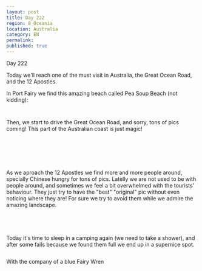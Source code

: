 ```yaml
---
layout: post
title: Day 222
region: 8_Oceania
location: Australia
category: EN
permalink:
published: true
---
```


Day 222

Today we'll reach one of the must visit in Australia, the Great Ocean Road, and the 12 Apostles.

In Port Fairy we find this amazing beach called Pea Soup Beach (not kidding):

<p><a
href="https://lh3.googleusercontent.com/Oyu8RN4v6Rp-baj0sAHomcryNkYeV2aq1LOllp8fCjETOYOShMh7MOpWym63VNrk-Gtm7zQ0ahoQFql7hVMNRs2nP5EOSk4EBgUShounpPEtO_VmClbn6n7zid7wKvLw_U62c4zue1GZNIZU29rkbTeCC8MuI0AwjJjc6MzOKF0H4Yi7udWVZIcp1R6KVYN6ZrKjHGnc2FH7dS5gU5efZn7HISdN86ORrPc64m2zQVw7oYIIuPj8FtIBuRUrhufDJ_RGBDvKUmgkHFQEZWqyIQEP9Z5bS78d9tzkxj3-tevNupDl9Yg9qNx84dIYjq3BIIHla5Nme9GtAhUBtscJYQ9K8_IXLfhCj0CCzqRz3swg6Bz6vURegAXtmGAcLfCVDDFxfcdFizEVJF4OsJb_jUxD1DLJI558W94SH5yV_MwJXshUn19B3eUe3WnZ_cmqVieMmXudlrvV2yGJapDB0xZtKR8-NRvnCBNG-YA_I7jcX9gZNT6qMIbLvQ4csCoX30YL__k4Yayl_860Evmpr_SXeInIC442vxQY5NR6jwGSLfIomJB1py72YezDaXzT11glo5ihxZwRaMObRkJlU83aNoI9wiAB-eihZJtXzCF3bd689kj7jeIXevxpYKniJjzgsmWTHtLayEh2dApCFOyEzedAj-f8_edUIAdNK0xNTB33RH1qB0ocLJUcrdksVe_Aw6bVKoVfycNZf1RbyMs1=w835-h626-no"><img 
src="https://lh3.googleusercontent.com/Oyu8RN4v6Rp-baj0sAHomcryNkYeV2aq1LOllp8fCjETOYOShMh7MOpWym63VNrk-Gtm7zQ0ahoQFql7hVMNRs2nP5EOSk4EBgUShounpPEtO_VmClbn6n7zid7wKvLw_U62c4zue1GZNIZU29rkbTeCC8MuI0AwjJjc6MzOKF0H4Yi7udWVZIcp1R6KVYN6ZrKjHGnc2FH7dS5gU5efZn7HISdN86ORrPc64m2zQVw7oYIIuPj8FtIBuRUrhufDJ_RGBDvKUmgkHFQEZWqyIQEP9Z5bS78d9tzkxj3-tevNupDl9Yg9qNx84dIYjq3BIIHla5Nme9GtAhUBtscJYQ9K8_IXLfhCj0CCzqRz3swg6Bz6vURegAXtmGAcLfCVDDFxfcdFizEVJF4OsJb_jUxD1DLJI558W94SH5yV_MwJXshUn19B3eUe3WnZ_cmqVieMmXudlrvV2yGJapDB0xZtKR8-NRvnCBNG-YA_I7jcX9gZNT6qMIbLvQ4csCoX30YL__k4Yayl_860Evmpr_SXeInIC442vxQY5NR6jwGSLfIomJB1py72YezDaXzT11glo5ihxZwRaMObRkJlU83aNoI9wiAB-eihZJtXzCF3bd689kj7jeIXevxpYKniJjzgsmWTHtLayEh2dApCFOyEzedAj-f8_edUIAdNK0xNTB33RH1qB0ocLJUcrdksVe_Aw6bVKoVfycNZf1RbyMs1=w835-h626-no" class="oversize" alt=""></a></p>

<p><a
href="https://lh3.googleusercontent.com/VtERUJZtY7YzcDnDf5YJBJrtKHVqKbKiZ9dmzIiuIX6Fv1TJsJBJciE0o79_Ohc5WsHLFaaNgxrHw3HBRbNa9R-RxzUzFOAmvGnHCgqiwUUPjG9w3za2hAH8aa13LyfTB_Frz8FR25y4SBoKgN9E50KjTvy4g-F6W5-hBacB370_1cYkPMtUQLBQsCGCABQRZ9Ssg_KiWHFFeqdPEsIZKve4GhGg0fePe0jFHcYjW-DVTwZr02Cc3Unrg8Z_yu6YWlaj8zSTehZaBWsuRvXbXy71CYXI2ALCbL-GWNrCtrwtzq6ulCbFriM7s7qDhnCGd-jbfQR653O47Qc8jQn6G1aifSYj-Goz24Tafzd633XZcb8EX5ziVja9iAWzTNJzJkT3tcTrhpxoKFxZIifAlh5d_vsCK0X3jzE2oUuX1bPg1LMy2wVbQ2Wo7lUnrx40_KaLIpTOkLlOq6uMVnDoOV17_Scw4x-6VLRBatkDOLwGqsnJQxqSOUxdPaDocF3lzO5Iq8xIE1ET3WDIw1whbRiKjwVOKf6sL3Qv68Qj-05jO56DRlKGylwW4ndDOwhsc7FG9LlTo3kjuG9A90zMl1Fdw0D9zF0XjPseqgdmv-F5ivKysh2WbvVWNOf8qb51jw74xQWinMT8ZVIDhoLcB7XCjz0VCVJfAu_f22-Jmq7TIZYeSWp5un25C3WwP0fueNd5MCLyakcb3wJv038Kv9st=w835-h626-no"><img 
src="https://lh3.googleusercontent.com/VtERUJZtY7YzcDnDf5YJBJrtKHVqKbKiZ9dmzIiuIX6Fv1TJsJBJciE0o79_Ohc5WsHLFaaNgxrHw3HBRbNa9R-RxzUzFOAmvGnHCgqiwUUPjG9w3za2hAH8aa13LyfTB_Frz8FR25y4SBoKgN9E50KjTvy4g-F6W5-hBacB370_1cYkPMtUQLBQsCGCABQRZ9Ssg_KiWHFFeqdPEsIZKve4GhGg0fePe0jFHcYjW-DVTwZr02Cc3Unrg8Z_yu6YWlaj8zSTehZaBWsuRvXbXy71CYXI2ALCbL-GWNrCtrwtzq6ulCbFriM7s7qDhnCGd-jbfQR653O47Qc8jQn6G1aifSYj-Goz24Tafzd633XZcb8EX5ziVja9iAWzTNJzJkT3tcTrhpxoKFxZIifAlh5d_vsCK0X3jzE2oUuX1bPg1LMy2wVbQ2Wo7lUnrx40_KaLIpTOkLlOq6uMVnDoOV17_Scw4x-6VLRBatkDOLwGqsnJQxqSOUxdPaDocF3lzO5Iq8xIE1ET3WDIw1whbRiKjwVOKf6sL3Qv68Qj-05jO56DRlKGylwW4ndDOwhsc7FG9LlTo3kjuG9A90zMl1Fdw0D9zF0XjPseqgdmv-F5ivKysh2WbvVWNOf8qb51jw74xQWinMT8ZVIDhoLcB7XCjz0VCVJfAu_f22-Jmq7TIZYeSWp5un25C3WwP0fueNd5MCLyakcb3wJv038Kv9st=w835-h626-no" class="oversize" alt=""></a></p>

Then, we start to drive the Great Ocean Road, and sorry, tons of pics coming! This part of the Australian coast is just magic!

<p><a
href="https://lh3.googleusercontent.com/1a-oqiHW6qNHNe5bL4KLBSfhOroIDX9FRPOl3trvP_FuYDxKy2a6IzGP-s23u8zmx6i-8DTCCMJjfOM0ZjZbWjcPax2dBsH55jD43-chPIrjHaBoQYhy-QTayD0ENiTu9uBOqM6uCZnxTvJOLtpalsE4hIcbU3avsSOoJRCe63VU5skHzAyqIHOq0gO0vEl3NldiwNWcStnnaetCCm1Ks16YCAjG1OAcCuuoMOxbHL-C2ANXxzTECscBMHNZyLAQIguaqj8JHLNOqZZKFpMNmuo9j4N6fUFgWGbozT4GUxFfQLuOSAoRN8PhJ_xzdTC0Ewu7JmFb9l6Lna0ttczXaBWt3OhuKNuNm6nvIUs7F8m5KFJibMWbp67qNgRvjjR1iZU_kY5AR8YpxvKO3ed--DYRnTgqPJblQA3vggnsQ6s2Dt601MY0SXjmUdWeU-eFK9KxZin3mrS8R09xb2g4u-wjd4xcREXRDuxLbm1SFstmEvVo9BGRPeHKOGAuVuoPX3xADEZb2dLT37eFGRCh5riafs9zsHoajj6r9Gkx4IxNCbIOitl6sDJjDR5tiC3beH8hvU8QX_yEl4kmLi_4iM1vjl4UGS8QXc0s8ZZYV1Qveo2UsjERAdb9xwUdcf-I39iXto-G5NfTWJ3RMyvxvBEcfyAfCTB14awa_agEh9FN_xXSx2nFrgOlnQ3cCOKTkk6CFOwuK3FfijZT98S0Dvws=w668-h501-no"><img 
src="https://lh3.googleusercontent.com/1a-oqiHW6qNHNe5bL4KLBSfhOroIDX9FRPOl3trvP_FuYDxKy2a6IzGP-s23u8zmx6i-8DTCCMJjfOM0ZjZbWjcPax2dBsH55jD43-chPIrjHaBoQYhy-QTayD0ENiTu9uBOqM6uCZnxTvJOLtpalsE4hIcbU3avsSOoJRCe63VU5skHzAyqIHOq0gO0vEl3NldiwNWcStnnaetCCm1Ks16YCAjG1OAcCuuoMOxbHL-C2ANXxzTECscBMHNZyLAQIguaqj8JHLNOqZZKFpMNmuo9j4N6fUFgWGbozT4GUxFfQLuOSAoRN8PhJ_xzdTC0Ewu7JmFb9l6Lna0ttczXaBWt3OhuKNuNm6nvIUs7F8m5KFJibMWbp67qNgRvjjR1iZU_kY5AR8YpxvKO3ed--DYRnTgqPJblQA3vggnsQ6s2Dt601MY0SXjmUdWeU-eFK9KxZin3mrS8R09xb2g4u-wjd4xcREXRDuxLbm1SFstmEvVo9BGRPeHKOGAuVuoPX3xADEZb2dLT37eFGRCh5riafs9zsHoajj6r9Gkx4IxNCbIOitl6sDJjDR5tiC3beH8hvU8QX_yEl4kmLi_4iM1vjl4UGS8QXc0s8ZZYV1Qveo2UsjERAdb9xwUdcf-I39iXto-G5NfTWJ3RMyvxvBEcfyAfCTB14awa_agEh9FN_xXSx2nFrgOlnQ3cCOKTkk6CFOwuK3FfijZT98S0Dvws=w668-h501-no" class="oversize" alt=""></a></p>

<p><a
href="https://lh3.googleusercontent.com/qF5xt2NN9mvP653o-7bjtywPWwgGIVEOxguboWZa3xyphLOe-2pKznRSMUZmanW0TMHo0JQEDQq6S8_VvYvtNVrG5Fzdlg2RDBP7WyYvr9FG3fATTPRoz67PgU4BUhvUf49eM8K_8KWF4cWfB9hRXdTyhGwx_cbVuwS-LwsuHhBqXLQxZ957DWPpKbtiInWA1OxSFduy4_vnYsafAaMr4JdWWglNy0ntcWkPWRhMLJSj01ZrUkrMoQyxWx4OXduPI7vhDKHLtSV6Mhq2QnzFo2BO5OJqRhFPl91IDxsbQ5ZuskxzR6EMZtxywNUgJbJb5c_zsSM0cEPQ1yrQ91q5Nv7z3_DT3vxQcMtIGlhf8viYPy2DbnJJC2ij2Vzue3-BLkhuD6BOoSys9VItVWby98rFDKQdWrLQXCFnwNCf8sgM8EEsjOm-P_6Qurp3wvLcjdGGsPBUfntu_5lWcfzY2l0d5Ew-wvuvb4Du3SWEv6BJ1D9sC910JOG4tEqpVwJQJMQIst6qnPN3x1BoybY87dwzZ0vWndy_2r6pG0v14WQ_ZyoYhgdXaG5qeU_xudPhOegAZVyKl2KOmMswAiEL93p1ya3z7TaYbi5BElfIRzwZ5fAyAbewuWtQJAr5L2k3tlyK7nWPjEeeLyZFjQRQiC3DWlob1F7NmQSYwSocF68VRlX-pXrof6NIoEqFBzn1JjFCXf71mIkjEYucai7WpI9e=w668-h501-no"><img 
src="https://lh3.googleusercontent.com/qF5xt2NN9mvP653o-7bjtywPWwgGIVEOxguboWZa3xyphLOe-2pKznRSMUZmanW0TMHo0JQEDQq6S8_VvYvtNVrG5Fzdlg2RDBP7WyYvr9FG3fATTPRoz67PgU4BUhvUf49eM8K_8KWF4cWfB9hRXdTyhGwx_cbVuwS-LwsuHhBqXLQxZ957DWPpKbtiInWA1OxSFduy4_vnYsafAaMr4JdWWglNy0ntcWkPWRhMLJSj01ZrUkrMoQyxWx4OXduPI7vhDKHLtSV6Mhq2QnzFo2BO5OJqRhFPl91IDxsbQ5ZuskxzR6EMZtxywNUgJbJb5c_zsSM0cEPQ1yrQ91q5Nv7z3_DT3vxQcMtIGlhf8viYPy2DbnJJC2ij2Vzue3-BLkhuD6BOoSys9VItVWby98rFDKQdWrLQXCFnwNCf8sgM8EEsjOm-P_6Qurp3wvLcjdGGsPBUfntu_5lWcfzY2l0d5Ew-wvuvb4Du3SWEv6BJ1D9sC910JOG4tEqpVwJQJMQIst6qnPN3x1BoybY87dwzZ0vWndy_2r6pG0v14WQ_ZyoYhgdXaG5qeU_xudPhOegAZVyKl2KOmMswAiEL93p1ya3z7TaYbi5BElfIRzwZ5fAyAbewuWtQJAr5L2k3tlyK7nWPjEeeLyZFjQRQiC3DWlob1F7NmQSYwSocF68VRlX-pXrof6NIoEqFBzn1JjFCXf71mIkjEYucai7WpI9e=w668-h501-no" class="oversize" alt=""></a></p>

<p><a
href="https://lh3.googleusercontent.com/Zk9rRA_XScIsnRBArsFNiYeFEeowVhKkuajQFefsOoV1aZS-pEnSsavmnbMPld9pMJRVRtNx_t2mfWZyurMn6w58f4BOgB39jYvRLb97t1NbeLnzpldJBnb5iuVZ--PzTQWFRUNazM6bsqcMfU4HgQ1S1fC9emKDlnsS9FmakrkzWd5XyiNZGbljmkw_JYGwepqmLM6gwDx_h4LttvRBHWVpsR69t1GX5VlIDSY7Ft8JlUDz8N1QOLK9g1SEJjgCOyJvaRuwuknu9DBGRG-tVdEygcKx-kNFB8e2mTJKIbvS_O28Iv3WLpQ99S2zCtCCuOebrvXcXtB1Jx1XkG4ofV4PrgifH2XzWdtfY3UpBDCqikmDnwhuVpDbh89K_PMs4DHS848rjR_Iz5GAyG3CWoBRxsPcYOY7rujzE6aWJ8sUV8xauiAyh343dI9tINS-AVnK0vtbsDqF3KoJupXwlBwwywhehUxUm8jRDY4oDFPYWugJSw2t0i6k2ROaf0ZhaAqd0Pa7zeqUuwGodYebnMFhL3PYLHuM1f1G-Dfy1ubpYBVFwGp9ymLCpzaHFMRpyirKAindK5O7cv7_6GE6JNU623S5_4zAinzKPD6FdX-hyrIwr3i9rzt5ZBLG52uEfZhaZTcZUXO8pEmWzxuGdl2lEteMMw-sg25jlNxfH0c6pV5tSCwG3SagVaBP6vpJSqgqbKM6_a1vmApqPlmbYsLY=w668-h501-no"><img 
src="https://lh3.googleusercontent.com/Zk9rRA_XScIsnRBArsFNiYeFEeowVhKkuajQFefsOoV1aZS-pEnSsavmnbMPld9pMJRVRtNx_t2mfWZyurMn6w58f4BOgB39jYvRLb97t1NbeLnzpldJBnb5iuVZ--PzTQWFRUNazM6bsqcMfU4HgQ1S1fC9emKDlnsS9FmakrkzWd5XyiNZGbljmkw_JYGwepqmLM6gwDx_h4LttvRBHWVpsR69t1GX5VlIDSY7Ft8JlUDz8N1QOLK9g1SEJjgCOyJvaRuwuknu9DBGRG-tVdEygcKx-kNFB8e2mTJKIbvS_O28Iv3WLpQ99S2zCtCCuOebrvXcXtB1Jx1XkG4ofV4PrgifH2XzWdtfY3UpBDCqikmDnwhuVpDbh89K_PMs4DHS848rjR_Iz5GAyG3CWoBRxsPcYOY7rujzE6aWJ8sUV8xauiAyh343dI9tINS-AVnK0vtbsDqF3KoJupXwlBwwywhehUxUm8jRDY4oDFPYWugJSw2t0i6k2ROaf0ZhaAqd0Pa7zeqUuwGodYebnMFhL3PYLHuM1f1G-Dfy1ubpYBVFwGp9ymLCpzaHFMRpyirKAindK5O7cv7_6GE6JNU623S5_4zAinzKPD6FdX-hyrIwr3i9rzt5ZBLG52uEfZhaZTcZUXO8pEmWzxuGdl2lEteMMw-sg25jlNxfH0c6pV5tSCwG3SagVaBP6vpJSqgqbKM6_a1vmApqPlmbYsLY=w668-h501-no" class="oversize" alt=""></a></p>

<p><a
href="https://lh3.googleusercontent.com/UR3F1We5bufG4EbH2imIuk6mxpHTO4mcJSpSIEGkh-IYL9sCNPLY3N0x5JTpJkBNtdsDTjmR_DqzLgHdn8fSrnq3CS-mM2FjtQjklFi7-gNTI9PSctv0bxUwzsH0vxD6UBVyR3tMg0tQ2y7mruIIimNRI5PaA9z8jjTiCm25dv3GsTRo5kYigMD9s-zEC9x3rtmnHzKz0wUAgiSP5n3elVj2ngdxbdgaHbAVBoCJTqCAPZUkacVBGrV9ftmA1niBe1_hWR0yYFQcuLv1YmB-mOk_-bbLHKccR-5mMu5-hcC_gQV0OIx4ZsdVJH-Ndi1k34Bk_TxEA5aYBwoXZcgttmY7-WGpyF4G7CTet_8ZjScOd95P-7_oyLbiNQ8wC8vi2lTgMnuAVv3SMdDENdUn9MkSopWz2a-3LqTI5EmmrgCvIE-SNgH29nwTCR0rtjqshEYsFGlfiAqoqSSGTWAx4IwvwhoPYp5tSMFd6DuUkIX-51HYbdY6g7RAJQW9tVhbQhnTMg1MULLkcQg2k2vseWyeJbn6z2tXy4lvqD-W0l9A27psj9T1YBJaZ_fwLtnEbMcyNcCrzA_tWF53I5wwvIv18U8E7eLrMvxXamHwIjFS-DV1wSiIUGS9NSxW9DNr_JZCnIJ72vN8fEDCgAPv24Na0iS27rViO9UhBgmSEG9Gzu_V9U5slRnCVHoA39BVtvyVmCHDwLfMxX2nmZhRzTEN=w668-h501-no"><img 
src="https://lh3.googleusercontent.com/UR3F1We5bufG4EbH2imIuk6mxpHTO4mcJSpSIEGkh-IYL9sCNPLY3N0x5JTpJkBNtdsDTjmR_DqzLgHdn8fSrnq3CS-mM2FjtQjklFi7-gNTI9PSctv0bxUwzsH0vxD6UBVyR3tMg0tQ2y7mruIIimNRI5PaA9z8jjTiCm25dv3GsTRo5kYigMD9s-zEC9x3rtmnHzKz0wUAgiSP5n3elVj2ngdxbdgaHbAVBoCJTqCAPZUkacVBGrV9ftmA1niBe1_hWR0yYFQcuLv1YmB-mOk_-bbLHKccR-5mMu5-hcC_gQV0OIx4ZsdVJH-Ndi1k34Bk_TxEA5aYBwoXZcgttmY7-WGpyF4G7CTet_8ZjScOd95P-7_oyLbiNQ8wC8vi2lTgMnuAVv3SMdDENdUn9MkSopWz2a-3LqTI5EmmrgCvIE-SNgH29nwTCR0rtjqshEYsFGlfiAqoqSSGTWAx4IwvwhoPYp5tSMFd6DuUkIX-51HYbdY6g7RAJQW9tVhbQhnTMg1MULLkcQg2k2vseWyeJbn6z2tXy4lvqD-W0l9A27psj9T1YBJaZ_fwLtnEbMcyNcCrzA_tWF53I5wwvIv18U8E7eLrMvxXamHwIjFS-DV1wSiIUGS9NSxW9DNr_JZCnIJ72vN8fEDCgAPv24Na0iS27rViO9UhBgmSEG9Gzu_V9U5slRnCVHoA39BVtvyVmCHDwLfMxX2nmZhRzTEN=w668-h501-no" class="oversize" alt=""></a></p>

<p><a
href="https://lh3.googleusercontent.com/SevvOAzvYtAxDy986DlBIaZPIeoWm5_1RhMdgteLdMz_INyvGl-BzQ5YrZOyuEGOMmgB8x8mA-wU9jGp2SfGfbGt1kFTDR0fZk7cb0duwfcjw81FSoaKvJWAuFUsGvpyUdvKSAoVIMcYU61FLy0R6iaktDi0PFVVAr2pnET3cQDPzH4sK8p3Rf_IbFN0Rxz9FYQhChKNO3VZ30n3IqrYG2n2lQFlc07UGE9HX2EfSMUzYQHzNootZyzfTLEaqFLkp_ZxzVmpNB1PowR1RyAu7rtbGAiQgqwx7nb7T-71o1mnJgAacgkk-U0V-o5uDyojcRNh6k3os2MdiYNm_U4CMsttIZWPOo9iTOca1Hy8y0OoaGzDKVRfnoRcFuU3Fmys5ZeSmoTq7s86GxGO0EgkgTyPXi85ITz-TFALuQL7pMd9_YdAsWXB3WC4VImBP_vnep3xXoggVi0OucIPb-hiJs-4Mu0Zuma3Bo4k8nQThMJ4UPb3-q4Ua7YJ3F88mym_NsGSk8jS81xJWM3-37U0Au4QTxTowBxA4oGIQdBQxqIV7UrYo4vJi-6ClGqAsKb4ztRM0zuewJsrzZyvIALGRM0oV51B6iMvlhWDzCDbLxF-yz7i_CfCQ7vHF6bDtGXsmgGsobFjdoKbj9yv5QmVxeIccdJ4U2VqPy-8iqgRqMDbnLOZMYRZ0RKYSkaM9vi1uS-XSR4JiD28TdAF82Bq5Jwd=w835-h626-no"><img 
src="https://lh3.googleusercontent.com/SevvOAzvYtAxDy986DlBIaZPIeoWm5_1RhMdgteLdMz_INyvGl-BzQ5YrZOyuEGOMmgB8x8mA-wU9jGp2SfGfbGt1kFTDR0fZk7cb0duwfcjw81FSoaKvJWAuFUsGvpyUdvKSAoVIMcYU61FLy0R6iaktDi0PFVVAr2pnET3cQDPzH4sK8p3Rf_IbFN0Rxz9FYQhChKNO3VZ30n3IqrYG2n2lQFlc07UGE9HX2EfSMUzYQHzNootZyzfTLEaqFLkp_ZxzVmpNB1PowR1RyAu7rtbGAiQgqwx7nb7T-71o1mnJgAacgkk-U0V-o5uDyojcRNh6k3os2MdiYNm_U4CMsttIZWPOo9iTOca1Hy8y0OoaGzDKVRfnoRcFuU3Fmys5ZeSmoTq7s86GxGO0EgkgTyPXi85ITz-TFALuQL7pMd9_YdAsWXB3WC4VImBP_vnep3xXoggVi0OucIPb-hiJs-4Mu0Zuma3Bo4k8nQThMJ4UPb3-q4Ua7YJ3F88mym_NsGSk8jS81xJWM3-37U0Au4QTxTowBxA4oGIQdBQxqIV7UrYo4vJi-6ClGqAsKb4ztRM0zuewJsrzZyvIALGRM0oV51B6iMvlhWDzCDbLxF-yz7i_CfCQ7vHF6bDtGXsmgGsobFjdoKbj9yv5QmVxeIccdJ4U2VqPy-8iqgRqMDbnLOZMYRZ0RKYSkaM9vi1uS-XSR4JiD28TdAF82Bq5Jwd=w835-h626-no" class="oversize" alt=""></a></p>

<p><a
href="https://lh3.googleusercontent.com/7P-bT_Xm5W-z8RPzj6T8KBZDxEYc8gyqVBfzJ_EZLv56u7PiL0fljfOEE519yNyf5WOseYyMXqI-PAw5aj8aJFomiQOq77AIWvyFUp1mecqn8nD7ulcuLhdBL1dorMHYXQsdHXhi7WxGRcwMxVdX-AF7vAgUIWtW9eMoSQT76Bz-VbpLP-M9CeimQmhhHD9hpA8VI_S_Ue8XYoZP1DJtCsT5dLLI3nG5CyXnSIINlZQZea90rXEQ9U3EYQMEvn3flZewesENzMP80hSeIrO0NPgO-lsP2C4Mre14s3WbTIRn26J0z4EncoETutaLI_PrePIRz8HdeMjlK7ZZYMtPYD0fSI9kTsUQqTuylOZStiiel0lyWgdVJ9-IcCUBN55Nj0WqmdPKsOTpq8Bzh6-GVXwWfZElDNtHhvgXdqIg-XS282cB98OCFFl-talFd1NbzQp0O4Efj0fbgpzhjxog7bR13QVaXo0QtZFt_18ndXFmKbNXS3ZMbs8GQFupckU7Lt2bPeNUCQ_Z-CJJijycnoaAF5s5YYB91neNapQkB05KYwGN77elBUW3-qmT-USw9H4Elkc5-G6W5Z3LMjEGe1D2HMmDg49XHOpyBcJm5V-t2Yr5Y2vsQTZtpt7pFkItVl7EPLqHc2IY8hI_MQv8pRf7Lm1P-Q2tiC5t3fgCOk9WX0jUdu7H6uKMyg_FUTd9-3WwCHbNsBV5qSzKvBcBDRi6=w686-h501-no"><img 
src="https://lh3.googleusercontent.com/7P-bT_Xm5W-z8RPzj6T8KBZDxEYc8gyqVBfzJ_EZLv56u7PiL0fljfOEE519yNyf5WOseYyMXqI-PAw5aj8aJFomiQOq77AIWvyFUp1mecqn8nD7ulcuLhdBL1dorMHYXQsdHXhi7WxGRcwMxVdX-AF7vAgUIWtW9eMoSQT76Bz-VbpLP-M9CeimQmhhHD9hpA8VI_S_Ue8XYoZP1DJtCsT5dLLI3nG5CyXnSIINlZQZea90rXEQ9U3EYQMEvn3flZewesENzMP80hSeIrO0NPgO-lsP2C4Mre14s3WbTIRn26J0z4EncoETutaLI_PrePIRz8HdeMjlK7ZZYMtPYD0fSI9kTsUQqTuylOZStiiel0lyWgdVJ9-IcCUBN55Nj0WqmdPKsOTpq8Bzh6-GVXwWfZElDNtHhvgXdqIg-XS282cB98OCFFl-talFd1NbzQp0O4Efj0fbgpzhjxog7bR13QVaXo0QtZFt_18ndXFmKbNXS3ZMbs8GQFupckU7Lt2bPeNUCQ_Z-CJJijycnoaAF5s5YYB91neNapQkB05KYwGN77elBUW3-qmT-USw9H4Elkc5-G6W5Z3LMjEGe1D2HMmDg49XHOpyBcJm5V-t2Yr5Y2vsQTZtpt7pFkItVl7EPLqHc2IY8hI_MQv8pRf7Lm1P-Q2tiC5t3fgCOk9WX0jUdu7H6uKMyg_FUTd9-3WwCHbNsBV5qSzKvBcBDRi6=w686-h501-no" class="oversize" alt=""></a></p>

As we aproach the 12 Apostles we find more and more people around, specially Chinese hungry for tons of pics. Latelly we are not used to be with people around, and sometimes we feel a bit overwhelmed with the tourists' behaviour. They just try to have the "best" "original" pic without even noticing where they are! For sure we try to avoid them while we admire the amazing landscape. 

<p><a
href="https://lh3.googleusercontent.com/ATgYbzvJjUWGU0hmv6-q-S14V8fToazYSa9j9c21p6yIgO8E_eTE3oWu5Y9z0VNWp4TgjpiYxyKBJoa_wbmyN9L_PlVmsr_1FkJjBwoS8LxqCdsdXpbShi4l_p9nzNFtuiFL9ClRFuSlaIAhfswmisfqu9_i19xMsKvu0YAh27-GnWIP4-wH4nL0oRgoRNohm5ncUoSPMwvPtHJPegT1u5izZk1RtiZeKuT2T9rUHmj7y_PGDcgouJrZA5PUP9hkVS3YDIz0GIFa5UVhM1wjMFaHuLXBro9DxJ1G9jQ7diVPvOimwYO_2me6A5RJDQ__3o4Vhim6TVxGGNG5C5H-S7y7u91upoO07DHFAXX_njFlrP8yAxvZ6bPjGlRkm07ErAr3TU0j4u7lxWxBlpvYPmX5fhY57tem_mnGXZBDX5rQsoNvLvpgwsRz-JREVSIo5Hwlw3gQirK1OmVUhzRb_FVUzW3IF1MdieW-59Z87rK_TtrSYMol0nkPvG5Gg9bZhkEpLtSphYXgP2u6jXQSZAAvSbQTA2XiLxp2uMZGjAjapS1B4k1dRoF-Zu82D29oK5w6ZqGHQAntdQUn6M7F6-ox-hYUERUjHCafl2fVPRIAqHCog8QxUb-Yavn6Obsh17K4k_XgjeyF4wZZCDcetLwkEHqkB9Gyg_rk-BGnMRx4mKjS6fimQlSlf1GitCLdcYsTRiXL5fKS5nXjoOkGcKUK=w835-h626-no"><img 
src="https://lh3.googleusercontent.com/ATgYbzvJjUWGU0hmv6-q-S14V8fToazYSa9j9c21p6yIgO8E_eTE3oWu5Y9z0VNWp4TgjpiYxyKBJoa_wbmyN9L_PlVmsr_1FkJjBwoS8LxqCdsdXpbShi4l_p9nzNFtuiFL9ClRFuSlaIAhfswmisfqu9_i19xMsKvu0YAh27-GnWIP4-wH4nL0oRgoRNohm5ncUoSPMwvPtHJPegT1u5izZk1RtiZeKuT2T9rUHmj7y_PGDcgouJrZA5PUP9hkVS3YDIz0GIFa5UVhM1wjMFaHuLXBro9DxJ1G9jQ7diVPvOimwYO_2me6A5RJDQ__3o4Vhim6TVxGGNG5C5H-S7y7u91upoO07DHFAXX_njFlrP8yAxvZ6bPjGlRkm07ErAr3TU0j4u7lxWxBlpvYPmX5fhY57tem_mnGXZBDX5rQsoNvLvpgwsRz-JREVSIo5Hwlw3gQirK1OmVUhzRb_FVUzW3IF1MdieW-59Z87rK_TtrSYMol0nkPvG5Gg9bZhkEpLtSphYXgP2u6jXQSZAAvSbQTA2XiLxp2uMZGjAjapS1B4k1dRoF-Zu82D29oK5w6ZqGHQAntdQUn6M7F6-ox-hYUERUjHCafl2fVPRIAqHCog8QxUb-Yavn6Obsh17K4k_XgjeyF4wZZCDcetLwkEHqkB9Gyg_rk-BGnMRx4mKjS6fimQlSlf1GitCLdcYsTRiXL5fKS5nXjoOkGcKUK=w835-h626-no" class="oversize" alt=""></a></p>

<p><a
href="https://lh3.googleusercontent.com/AQaC07XdmgqRW3SwXNvpU5ypLhVgdtNgYmSTekrA-ONyZHplEbr73NZGh_QanPe1C67kbtrf7-QB5x2ySPzZXcUK91TAvtazoHSuG_hxYjRS72GJK_LYoUi-Pv1VlsGpElbESEn5gtX-ce1pK_HBWynhkHyq0rvDMRwr2V00p_OHrnUC49JEgkbUajDwVewxaeeHeqXHx8P3qeb-0LpYewQlAiNU8xesokCpT7Ih0Tth0z4OGS1Wzx99xZdVjnzfxV7MZu4N6CLSksSVwye5JgVSSYD7yM59lJO0lBn_OXTA6WavTc5RowrJK8hmTQ8fXUtuJTlVgMFwrjSRQ8uvbpdJHz4jvs4ahmfXjWv7mE45svHY2VxXjN2XyoAQcwjytt48zzG00iCuY-oEEYzXPwo4r97Fq1zi9E5dNv6SOBvFwbd7WNzVuQKHc7XhL2Mkz0wECbO09E2RWlTeU8StwPP9uGEe9Po78VeMWUe8lmj3ssIhBtbfGS8Fafsium7Ynd7TpIITSdfBQ-7v9dO_hci8eR5V22q6BXtqQpVqgwzQqMAenUnuEd5oD0Qo8sKoHg0KxOxsOjfqaDu6V_pCS1byACkWQAZIM2iTsq-jmrtD-P8lJzJq_kwELWyWAD8zaIcAuCiLC2I74kcP8bWCAooKHFR3DHZJPHCePBi6wu1ZerhgyDY4qI1WRGBNIADr-7ALDE6eAkGBwBNdpOY44LUV=w835-h626-no"><img 
src="https://lh3.googleusercontent.com/AQaC07XdmgqRW3SwXNvpU5ypLhVgdtNgYmSTekrA-ONyZHplEbr73NZGh_QanPe1C67kbtrf7-QB5x2ySPzZXcUK91TAvtazoHSuG_hxYjRS72GJK_LYoUi-Pv1VlsGpElbESEn5gtX-ce1pK_HBWynhkHyq0rvDMRwr2V00p_OHrnUC49JEgkbUajDwVewxaeeHeqXHx8P3qeb-0LpYewQlAiNU8xesokCpT7Ih0Tth0z4OGS1Wzx99xZdVjnzfxV7MZu4N6CLSksSVwye5JgVSSYD7yM59lJO0lBn_OXTA6WavTc5RowrJK8hmTQ8fXUtuJTlVgMFwrjSRQ8uvbpdJHz4jvs4ahmfXjWv7mE45svHY2VxXjN2XyoAQcwjytt48zzG00iCuY-oEEYzXPwo4r97Fq1zi9E5dNv6SOBvFwbd7WNzVuQKHc7XhL2Mkz0wECbO09E2RWlTeU8StwPP9uGEe9Po78VeMWUe8lmj3ssIhBtbfGS8Fafsium7Ynd7TpIITSdfBQ-7v9dO_hci8eR5V22q6BXtqQpVqgwzQqMAenUnuEd5oD0Qo8sKoHg0KxOxsOjfqaDu6V_pCS1byACkWQAZIM2iTsq-jmrtD-P8lJzJq_kwELWyWAD8zaIcAuCiLC2I74kcP8bWCAooKHFR3DHZJPHCePBi6wu1ZerhgyDY4qI1WRGBNIADr-7ALDE6eAkGBwBNdpOY44LUV=w835-h626-no" class="oversize" alt=""></a></p>

<p><a
href="https://lh3.googleusercontent.com/3dSmjF-IeI1Qopykf_IccCxg5PcizzWHKMCQUuOdH6lLmsGcisg-t4jzAQfaLEONhvkQag4nxelZTxpxE0mevBbOigqTz_I-wx6dpilvIwlSHhm_S0DfpWAcMPQl_0Yp2Mp-fwjsTqPf9sZhOuJQ04VdTB6z7OHfzrap7LH4Hmvw9zwh3stzRQxDWY4GBC_XLRQ464yXg7yYoChn8UNZqX5LsKQ9-1QHOegrgk00VWVTUL22_pJAXvpCQuTNs17RlW6O3A8b9pcyIo0lxlgCRUOj4fPJvplNjDBBh2PuUvGfG_Is-acXO_Ahf8CYSW9bLQ6ctQZwq4v7o2rmnQnDVoFqxsWZ_RjfgPf4Q8YoFtE0Om7JD5xcp30NPD8CbaJsaoj3nt05d0gr6TZRu1ETWjuAWsbwi-ypMaNI1W0BRqqsl1LwQaMKgYi1yRjHl8a2e4aqk1gsdh1qCMhzdNGd4QM7E2U-KoH98hoTsFT_fwgNnbc5r9onyzWjo0sOh7wE5S_7vQgQVBloU1YUgVdQdUPSAaqnNrDttUjNo4_jhVA31ARKmQMC7HF-4HOvQmn5E5pkQZON-AIeEJzV4tuFobMiyXIYHIRI4uOFNfszvuP2b0JEdwCTOL_yMctHs7AUhHTU0ifnhB8ObcBtfjnC2JXCRiDaWLQyDJK6Kzwab9SpUGltdiKAHpmhWunoHuhBbmM9bWrpOHcyK9eSQUkHjD6J=w668-h501-no"><img 
src="https://lh3.googleusercontent.com/3dSmjF-IeI1Qopykf_IccCxg5PcizzWHKMCQUuOdH6lLmsGcisg-t4jzAQfaLEONhvkQag4nxelZTxpxE0mevBbOigqTz_I-wx6dpilvIwlSHhm_S0DfpWAcMPQl_0Yp2Mp-fwjsTqPf9sZhOuJQ04VdTB6z7OHfzrap7LH4Hmvw9zwh3stzRQxDWY4GBC_XLRQ464yXg7yYoChn8UNZqX5LsKQ9-1QHOegrgk00VWVTUL22_pJAXvpCQuTNs17RlW6O3A8b9pcyIo0lxlgCRUOj4fPJvplNjDBBh2PuUvGfG_Is-acXO_Ahf8CYSW9bLQ6ctQZwq4v7o2rmnQnDVoFqxsWZ_RjfgPf4Q8YoFtE0Om7JD5xcp30NPD8CbaJsaoj3nt05d0gr6TZRu1ETWjuAWsbwi-ypMaNI1W0BRqqsl1LwQaMKgYi1yRjHl8a2e4aqk1gsdh1qCMhzdNGd4QM7E2U-KoH98hoTsFT_fwgNnbc5r9onyzWjo0sOh7wE5S_7vQgQVBloU1YUgVdQdUPSAaqnNrDttUjNo4_jhVA31ARKmQMC7HF-4HOvQmn5E5pkQZON-AIeEJzV4tuFobMiyXIYHIRI4uOFNfszvuP2b0JEdwCTOL_yMctHs7AUhHTU0ifnhB8ObcBtfjnC2JXCRiDaWLQyDJK6Kzwab9SpUGltdiKAHpmhWunoHuhBbmM9bWrpOHcyK9eSQUkHjD6J=w668-h501-no" class="oversize" alt=""></a></p>

<p><a
href="https://lh3.googleusercontent.com/2TXRBrriSGuV45fL6fndSRvfoitqIRcaAaBlB4aQp62Lb43cqMSRzbOgyfTlgtZ3pDKQ8Xj-Dx-LuT8u9FVFTHfqQLkciH6CR-xMOYv8zWdQX_x3X_Y-ladCS89-HB9oo-cL7Zypn0rdgE_lpLEOrfnk74qj3qykNfyJd5_A6QARo0nX6DU9_GBjTlNgxBQwwsuz2QR07YeQwP3Ytmsay1Mdf7YfIyTzjSVFJ9jx2y3BC-LMeirk5MLHMZHs1hcDVdUvc92nwTG4m3yrPqtvypJeyC7LJKcaAmQVe2Vtkf3I4y_6tF-fpApJvhcYVOLjO2erHRR50kuOsYdRj-oS3BlnHd2mCULgdfdJjfv_mPKTnGPMm5kJtpKeR-PGvHPhFry9Z-6D4q1bBOOMcHv2BDZ7C78vppsyOG3HAE5CJpwHu0_m5CzyhY7TzFrUaBdx_etPqa-QZaYj_VSWX37T6jiETKTvZMealE8YMBTf4Q2wHR3C021uF1DVz_5ttvE9jis9UWIqhUh8ReHyNabPP4xb_CR9geRdsyDigeRkT5QnFVWd_GgcjlUz7R7wf1fJBXhyHtW1bOm3HetS8o_FU3WVof9BduH6-4RLA3jlGkeehUjx40y7OskSt-vqEHJ5xUtVMYemxCUtXyCd8IFvq9f3_b5r6bF8zf2ue1p9eFo9Z5s1f6G6JaKxmvzM9S1XPAHnoXB_oybv5sWBl0m6PvLJ=w668-h501-no"><img 
src="https://lh3.googleusercontent.com/2TXRBrriSGuV45fL6fndSRvfoitqIRcaAaBlB4aQp62Lb43cqMSRzbOgyfTlgtZ3pDKQ8Xj-Dx-LuT8u9FVFTHfqQLkciH6CR-xMOYv8zWdQX_x3X_Y-ladCS89-HB9oo-cL7Zypn0rdgE_lpLEOrfnk74qj3qykNfyJd5_A6QARo0nX6DU9_GBjTlNgxBQwwsuz2QR07YeQwP3Ytmsay1Mdf7YfIyTzjSVFJ9jx2y3BC-LMeirk5MLHMZHs1hcDVdUvc92nwTG4m3yrPqtvypJeyC7LJKcaAmQVe2Vtkf3I4y_6tF-fpApJvhcYVOLjO2erHRR50kuOsYdRj-oS3BlnHd2mCULgdfdJjfv_mPKTnGPMm5kJtpKeR-PGvHPhFry9Z-6D4q1bBOOMcHv2BDZ7C78vppsyOG3HAE5CJpwHu0_m5CzyhY7TzFrUaBdx_etPqa-QZaYj_VSWX37T6jiETKTvZMealE8YMBTf4Q2wHR3C021uF1DVz_5ttvE9jis9UWIqhUh8ReHyNabPP4xb_CR9geRdsyDigeRkT5QnFVWd_GgcjlUz7R7wf1fJBXhyHtW1bOm3HetS8o_FU3WVof9BduH6-4RLA3jlGkeehUjx40y7OskSt-vqEHJ5xUtVMYemxCUtXyCd8IFvq9f3_b5r6bF8zf2ue1p9eFo9Z5s1f6G6JaKxmvzM9S1XPAHnoXB_oybv5sWBl0m6PvLJ=w668-h501-no" class="oversize" alt=""></a></p>

Today it's time to sleep in a camping again (we need to take a shower), and after some fails because we found them full we end up in a supernice spot. 

<p><a
href="https://lh3.googleusercontent.com/fHKPCLlRQoAIvdtFGfaQtIX0fLhIa2xmDIWi4M93C22NhmMGgP6ZtnEyTF3MzRwZ2CJFT_O2zPFcON8xlCCVkpeAtbnKgSTNi_9JPcAyQkQQZ6QKlXsr9CCkyZ2UPNk4VOyXql27pfx9f98SOLwvCBEN8W82lEiFJoM2Gf8ktElHW2vFcqrxrjLCELpeFihZb1zk16_x2Fshn6VuYmzyi9rZ3HAUsYDrhgbccFanj7-WJAsaaPLZR1UyR3gkB0MtdlUnEt6-mlOIAk22FztXc6UC7qN8i_37QApyRFt-xvCrMMwSsOCsAtXR_ZCcF6C7WG4tJquML02dVU10FybP1VNIEL1j49-Z4iEXF7Og9Jax2HXceFIVksOtAe2Cp0cavuegk06kRdLu23wCvPlkCPolJ1rGVmbXHZPN4m2LsEPPVjyLEFbNaU15B2riIePOMM_VdPh9dGfXG4VDcmhLrFwbCE_Jr4tiYl5kMywG4gRxD7zqdEBe_QLYypvm9DnWBKWEIDdSaM2YasElljjUY0f60ud7OB6zkuVaaGgrfxHckhGAeB3QCuY3fIMd55V-as4MyxKYS7rLpnOp4hHKldSDke_Yi7P3g2A8YDWMZNQVAClh1jgI-unTTeu_lJs477DhNvO-Kdj3ohGYYu-TsUT4zsXIdj3iumPaB3GZoFKGzN3xJI1B6edtOGxIORFZNVtBgenK6Ep0lKs_vU44ocHB=w668-h501-no"><img 
src="https://lh3.googleusercontent.com/fHKPCLlRQoAIvdtFGfaQtIX0fLhIa2xmDIWi4M93C22NhmMGgP6ZtnEyTF3MzRwZ2CJFT_O2zPFcON8xlCCVkpeAtbnKgSTNi_9JPcAyQkQQZ6QKlXsr9CCkyZ2UPNk4VOyXql27pfx9f98SOLwvCBEN8W82lEiFJoM2Gf8ktElHW2vFcqrxrjLCELpeFihZb1zk16_x2Fshn6VuYmzyi9rZ3HAUsYDrhgbccFanj7-WJAsaaPLZR1UyR3gkB0MtdlUnEt6-mlOIAk22FztXc6UC7qN8i_37QApyRFt-xvCrMMwSsOCsAtXR_ZCcF6C7WG4tJquML02dVU10FybP1VNIEL1j49-Z4iEXF7Og9Jax2HXceFIVksOtAe2Cp0cavuegk06kRdLu23wCvPlkCPolJ1rGVmbXHZPN4m2LsEPPVjyLEFbNaU15B2riIePOMM_VdPh9dGfXG4VDcmhLrFwbCE_Jr4tiYl5kMywG4gRxD7zqdEBe_QLYypvm9DnWBKWEIDdSaM2YasElljjUY0f60ud7OB6zkuVaaGgrfxHckhGAeB3QCuY3fIMd55V-as4MyxKYS7rLpnOp4hHKldSDke_Yi7P3g2A8YDWMZNQVAClh1jgI-unTTeu_lJs477DhNvO-Kdj3ohGYYu-TsUT4zsXIdj3iumPaB3GZoFKGzN3xJI1B6edtOGxIORFZNVtBgenK6Ep0lKs_vU44ocHB=w668-h501-no" class="oversize" alt=""></a></p>

With the company of a blue Fairy Wren

<p><a
href="https://lh3.googleusercontent.com/bDsIyrNyzVf4sMe_oOu2DIOkHYbJV_ryJlIVWObW9_cKoIo63hIYDwYMuofht4ezltcOHzKgts_3hQeZlcrHWVQTTjoAEoUnOaKrVHsPHwhS0uBe0JQ5vuhA9ReqWvOJCSYqwBmFYkqeLIkpxzMmPlKsAGwsD8Jry7Dhiuwp5kOuU0tbGXaeJRqDtRMoibnCBhOjiFlRRkbn8RHpwP7-tXSAmJurz9UFbCDl79UXcy0YwOnqjb2gyxWrP1TnjMjLjfNE0Q7gcaoM_ESf1auxp_EpX3qJCpWdwmA4GKaKyQ-PIlCsPAm8zMZFrCz5O8_csw9ei8ROuWG8S15uhTHKRmKFlaSMg6dM4zLMzxjtWbnY3UNond1oVpnaWKHIhSHb1fCSLn4EfHpfsGoZnx2Drxu4anBi0HvDvT0vXQGvrXR-3pEwlZvRYyuTt3VVdZKgoM5Bv40jfFuAwXgS23lFHZIg7LKUMUYe5B7jRPtIyr8H0l6_nnXes6O8tmHmhoh6eb2pFPLjoHeVnm_hNNwR19fSFo49UzTaA_5Pov-YbJKBy42ZzQjhC7tkL-xB-wkkxfJrM-KVKSYrSu7Ds7l7U1_8JlMfzvHxPe9VcLbCIE-P1V-QCxEp51THdfqnioPgeNOkFvFMu0o4y-wKV2YLXhxmkCv3Sz9qWg_KLTHLnDUO1nn5NIH7lsrJePAA3u1U6r7kR8tGQo4QSVJwrDpZ0pqO=w668-h501-no"><img 
src="https://lh3.googleusercontent.com/bDsIyrNyzVf4sMe_oOu2DIOkHYbJV_ryJlIVWObW9_cKoIo63hIYDwYMuofht4ezltcOHzKgts_3hQeZlcrHWVQTTjoAEoUnOaKrVHsPHwhS0uBe0JQ5vuhA9ReqWvOJCSYqwBmFYkqeLIkpxzMmPlKsAGwsD8Jry7Dhiuwp5kOuU0tbGXaeJRqDtRMoibnCBhOjiFlRRkbn8RHpwP7-tXSAmJurz9UFbCDl79UXcy0YwOnqjb2gyxWrP1TnjMjLjfNE0Q7gcaoM_ESf1auxp_EpX3qJCpWdwmA4GKaKyQ-PIlCsPAm8zMZFrCz5O8_csw9ei8ROuWG8S15uhTHKRmKFlaSMg6dM4zLMzxjtWbnY3UNond1oVpnaWKHIhSHb1fCSLn4EfHpfsGoZnx2Drxu4anBi0HvDvT0vXQGvrXR-3pEwlZvRYyuTt3VVdZKgoM5Bv40jfFuAwXgS23lFHZIg7LKUMUYe5B7jRPtIyr8H0l6_nnXes6O8tmHmhoh6eb2pFPLjoHeVnm_hNNwR19fSFo49UzTaA_5Pov-YbJKBy42ZzQjhC7tkL-xB-wkkxfJrM-KVKSYrSu7Ds7l7U1_8JlMfzvHxPe9VcLbCIE-P1V-QCxEp51THdfqnioPgeNOkFvFMu0o4y-wKV2YLXhxmkCv3Sz9qWg_KLTHLnDUO1nn5NIH7lsrJePAA3u1U6r7kR8tGQo4QSVJwrDpZ0pqO=w668-h501-no" class="oversize" alt=""></a></p>





